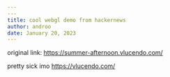 ```yaml
---
---
title: cool webgl demo from hackernews
author: androo
date: January 20, 2023
---
```

original link: https://summer-afternoon.vlucendo.com/

pretty sick imo
https://vlucendo.com/
